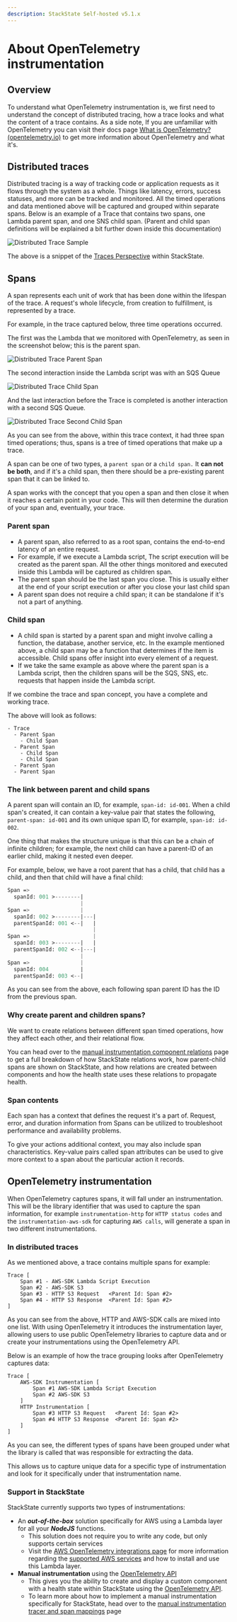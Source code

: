 ```yaml
---
description: StackState Self-hosted v5.1.x
---
```


# About OpenTelemetry instrumentation

## Overview

To understand what OpenTelemetry instrumentation is, we first need to understand the concept of distributed tracing,
how a trace looks and what the content of a trace contains. 
As a side note, If you are unfamiliar with OpenTelemetry you can visit their docs page [What is OpenTelemetry? \(opentelemetry.io\)](https://opentelemetry.io/docs/concepts/what-is-opentelemetry/) to get more information about OpenTelemetry and what it's.

## Distributed traces

Distributed tracing is a way of tracking code or application requests as it flows through the system as a whole.
Things like latency, errors, success statuses, and more can be tracked and monitored.
All the timed operations and data mentioned above will be captured and grouped within separate spans.
Below is an example of a Trace that contains two spans, one Lambda parent span, and one SNS child span.
(Parent and child span definitions will be explained a bit further down inside this documentation)

![Distributed Trace Sample](../../../.gitbook/assets/v51_otel_distributed_trace_sample.png)

The above is a snippet of the [Traces Perspective](/use/stackstate-ui/perspectives/traces-perspective.md) within StackState.


## Spans

A span represents each unit of work that has been done within the lifespan of the trace.
A request's whole lifecycle, from creation to fulfillment, is represented by a trace.

For example, in the trace captured below, three time operations occurred.

The first was the Lambda that we monitored with OpenTelemetry, as seen in the screenshot below; this is the parent span.

![Distributed Trace Parent Span](../../../.gitbook/assets/v51_otel_distributed_trace_parent_span.png)

The second interaction inside the Lambda script was with an SQS Queue

![Distributed Trace Child Span](../../../.gitbook/assets/v51_otel_distributed_trace_child_span.png)

And the last interaction before the Trace is completed is another interaction with a second SQS Queue.

![Distributed Trace Second Child Span](../../../.gitbook/assets/v51_otel_distributed_trace_second_child_span.png)

As you can see from the above, within this trace context, it had three span timed operations; thus, spans is a tree of timed operations that make up a trace.

A span can be one of two types, a `parent span` or a `child span.` It **can not be both**, and if it's a child span, then there should be a pre-existing parent span that it can be linked to.

A span works with the concept that you open a span and then close it when it reaches a certain point in your code.
This will then determine the duration of your span and, eventually, your trace.

### Parent span
- A parent span, also referred to as a root span, contains the end-to-end latency of an entire request.
- For example, if we execute a Lambda script, The script execution will be created as the parent span. All the other
  things monitored and executed inside this Lambda will be captured as children span.
- The parent span should be the last span you close. This is usually either at the end of your script execution or after you close your last child span
- A parent span does not require a child span; it can be standalone if it's not a part of anything.

### Child span
- A child span is started by a parent span and might involve calling a function, the database, another service, etc. In the example mentioned above, a child span may be a function that determines if the item is accessible. Child spans offer insight into every element of a request.
- If we take the same example as above where the parent span is a Lambda script, then the children spans will be the SQS, SNS, etc. requests that happen inside the Lambda script.

If we combine the trace and span concept, you have a complete and working trace.

The above will look as follows:

```text
- Trace
  - Parent Span
    - Child Span
  - Parent Span
    - Child Span
    - Child Span
  - Parent Span
  - Parent Span
```

### The link between parent and child spans

A parent span will contain an ID, for example, `span-id: id-001`. When a child span's created, it can contain a key-value pair that states the following, `parent-span: id-001` and its own unique
span ID, for example, `span-id: id-002`.

One thing that makes the structure unique is that this can be a chain of infinite children; for example, the next child can have a parent-ID of an earlier child, making it nested even deeper.

For example, below, we have a root parent that has a child, that child has a child, and then that child will have a final child:

```sass
Span =>
  spanId: 001 >--------|
                       |
Span =>                |
  spanId: 002 >--------|---|
  parentSpanId: 001 <--|   |
                           |
Span =>                    |
  spanId: 003 >--------|   |
  parentSpanId: 002 <--|---|
                       |
Span =>                |
  spanId: 004          |
  parentSpanId: 003 <--|
```

As you can see from the above, each following span parent ID has the ID from the previous span.


### Why create parent and children spans?
We want to create relations between different span timed operations, how they affect each other, and their relational flow.

You can head over to the [manual instrumentation component relations](/stackpacks/integrations/opentelemetry/manual-instrumentation/relations.md) page to get a full breakdown of how StackState relations work, how parent-child spans are shown on StackState, and how relations are created between components and how the health state uses these relations to propagate health.


### Span contents
Each span has a context that defines the request it's a part of.
Request, error, and duration information from Spans can be utilized to troubleshoot performance and availability problems.

To give your actions additional context, you may also include span characteristics.
Key-value pairs called span attributes can be used to give more context to a span about the particular action it records.


## OpenTelemetry instrumentation

When OpenTelemetry captures spans, it will fall under an instrumentation. This will be the library identifier that was used to capture the span information, for example `instrumentation-http` for
`HTTP status codes` and the `instrumentation-aws-sdk` for capturing `AWS calls`, will generate a span in two different instrumentations.


### In distributed traces
As we mentioned above, a trace contains multiple spans for example:

```shell
Trace [
    Span #1 - AWS-SDK Lambda Script Execution
    Span #2 - AWS-SDK S3
    Span #3 - HTTP S3 Request   <Parent Id: Span #2>
    Span #4 - HTTP S3 Response  <Parent Id: Span #2>
]
```

As you can see from the above, HTTP and AWS-SDK calls are mixed into one list.
With using OpenTelemetry it introduces the instrumentation layer, allowing users to use public
OpenTelemetry libraries to capture data and or create your instrumentations using the
OpenTelemetry API.

Below is an example of how the trace grouping looks after OpenTelemetry captures data:

```shell
Trace [
    AWS-SDK Instrumentation [
        Span #1 AWS-SDK Lambda Script Execution
        Span #2 AWS-SDK S3
    ]
    HTTP Instrumentation [
        Span #3 HTTP S3 Request   <Parent Id: Span #2>
        Span #4 HTTP S3 Response  <Parent Id: Span #2>
    ]
]
```

As you can see, the different types of spans have been grouped under what the library is called that was responsible for extracting the data.

This allows us to capture unique data for a specific type of instrumentation and look for it specifically under that instrumentation name.


### Support in StackState
StackState currently supports two types of instrumentations:

- An ***out-of-the-box*** solution specifically for AWS using a Lambda layer for all your ***NodeJS*** functions. 
  - This solution does not require you to write any code, but only supports certain services
  - Visit the [AWS OpenTelemetry integrations page](/stackpacks/integrations/opentelemetry/opentelemetry-nodejs.md) for more information regarding the [supported AWS services](/stackpacks/integrations/opentelemetry/opentelemetry-nodejs.md#supported-services) and how to install and use this Lambda layer.
- **Manual instrumentation** using the [OpenTelemetry API](https://opentelemetry.io/docs/instrumentation/)
  - This gives you the ability to create and display a custom component with a health state within StackState using the [OpenTelemetry API](https://opentelemetry.io/docs/instrumentation/).
  - To learn more about how to implement a manual instrumentation specifically for StackState, head over to the [manual instrumentation tracer and span mappings](/stackpacks/integrations/opentelemetry/manual-instrumentation/tracer-and-span-mappings.md) page











